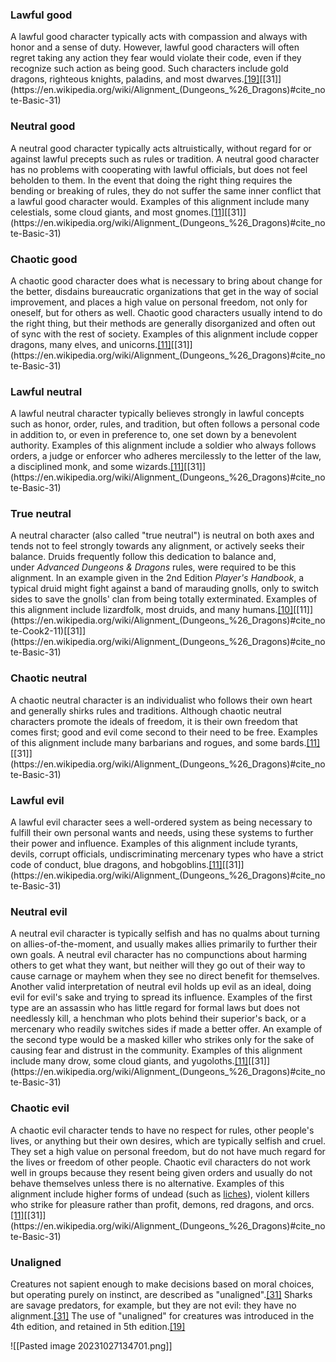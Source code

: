 ### Lawful good

A lawful good character typically acts with compassion and always with honor and a sense of duty. However, lawful good characters will often regret taking any action they fear would violate their code, even if they recognize such action as being good. Such characters include gold dragons, righteous knights, paladins, and most dwarves.[[19]](https://en.wikipedia.org/wiki/Alignment_(Dungeons_%26_Dragons)#cite_note-Mearls-19)[[31]](https://en.wikipedia.org/wiki/Alignment_(Dungeons_%26_Dragons)#cite_note-Basic-31)

### Neutral good

A neutral good character typically acts altruistically, without regard for or against lawful precepts such as rules or tradition. A neutral good character has no problems with cooperating with lawful officials, but does not feel beholden to them. In the event that doing the right thing requires the bending or breaking of rules, they do not suffer the same inner conflict that a lawful good character would. Examples of this alignment include many celestials, some cloud giants, and most gnomes.[[11]](https://en.wikipedia.org/wiki/Alignment_(Dungeons_%26_Dragons)#cite_note-Cook2-11)[[31]](https://en.wikipedia.org/wiki/Alignment_(Dungeons_%26_Dragons)#cite_note-Basic-31)

### Chaotic good

A chaotic good character does what is necessary to bring about change for the better, disdains bureaucratic organizations that get in the way of social improvement, and places a high value on personal freedom, not only for oneself, but for others as well. Chaotic good characters usually intend to do the right thing, but their methods are generally disorganized and often out of sync with the rest of society. Examples of this alignment include copper dragons, many elves, and unicorns.[[11]](https://en.wikipedia.org/wiki/Alignment_(Dungeons_%26_Dragons)#cite_note-Cook2-11)[[31]](https://en.wikipedia.org/wiki/Alignment_(Dungeons_%26_Dragons)#cite_note-Basic-31)

### Lawful neutral

A lawful neutral character typically believes strongly in lawful concepts such as honor, order, rules, and tradition, but often follows a personal code in addition to, or even in preference to, one set down by a benevolent authority. Examples of this alignment include a soldier who always follows orders, a judge or enforcer who adheres mercilessly to the letter of the law, a disciplined monk, and some wizards.[[11]](https://en.wikipedia.org/wiki/Alignment_(Dungeons_%26_Dragons)#cite_note-Cook2-11)[[31]](https://en.wikipedia.org/wiki/Alignment_(Dungeons_%26_Dragons)#cite_note-Basic-31)

### True neutral

A neutral character (also called "true neutral") is neutral on both axes and tends not to feel strongly towards any alignment, or actively seeks their balance. Druids frequently follow this dedication to balance and, under _Advanced Dungeons & Dragons_ rules, were required to be this alignment. In an example given in the 2nd Edition _Player's Handbook_, a typical druid might fight against a band of marauding gnolls, only to switch sides to save the gnolls' clan from being totally exterminated. Examples of this alignment include lizardfolk, most druids, and many humans.[[10]](https://en.wikipedia.org/wiki/Alignment_(Dungeons_%26_Dragons)#cite_note-Cook1-10)[[11]](https://en.wikipedia.org/wiki/Alignment_(Dungeons_%26_Dragons)#cite_note-Cook2-11)[[31]](https://en.wikipedia.org/wiki/Alignment_(Dungeons_%26_Dragons)#cite_note-Basic-31)

### Chaotic neutral

A chaotic neutral character is an individualist who follows their own heart and generally shirks rules and traditions. Although chaotic neutral characters promote the ideals of freedom, it is their own freedom that comes first; good and evil come second to their need to be free. Examples of this alignment include many barbarians and rogues, and some bards.[[11]](https://en.wikipedia.org/wiki/Alignment_(Dungeons_%26_Dragons)#cite_note-Cook2-11)[[31]](https://en.wikipedia.org/wiki/Alignment_(Dungeons_%26_Dragons)#cite_note-Basic-31)

### Lawful evil

A lawful evil character sees a well-ordered system as being necessary to fulfill their own personal wants and needs, using these systems to further their power and influence. Examples of this alignment include tyrants, devils, corrupt officials, undiscriminating mercenary types who have a strict code of conduct, blue dragons, and hobgoblins.[[11]](https://en.wikipedia.org/wiki/Alignment_(Dungeons_%26_Dragons)#cite_note-Cook2-11)[[31]](https://en.wikipedia.org/wiki/Alignment_(Dungeons_%26_Dragons)#cite_note-Basic-31)

### Neutral evil

A neutral evil character is typically selfish and has no qualms about turning on allies-of-the-moment, and usually makes allies primarily to further their own goals. A neutral evil character has no compunctions about harming others to get what they want, but neither will they go out of their way to cause carnage or mayhem when they see no direct benefit for themselves. Another valid interpretation of neutral evil holds up evil as an ideal, doing evil for evil's sake and trying to spread its influence. Examples of the first type are an assassin who has little regard for formal laws but does not needlessly kill, a henchman who plots behind their superior's back, or a mercenary who readily switches sides if made a better offer. An example of the second type would be a masked killer who strikes only for the sake of causing fear and distrust in the community. Examples of this alignment include many drow, some cloud giants, and yugoloths.[[11]](https://en.wikipedia.org/wiki/Alignment_(Dungeons_%26_Dragons)#cite_note-Cook2-11)[[31]](https://en.wikipedia.org/wiki/Alignment_(Dungeons_%26_Dragons)#cite_note-Basic-31)

### Chaotic evil

A chaotic evil character tends to have no respect for rules, other people's lives, or anything but their own desires, which are typically selfish and cruel. They set a high value on personal freedom, but do not have much regard for the lives or freedom of other people. Chaotic evil characters do not work well in groups because they resent being given orders and usually do not behave themselves unless there is no alternative. Examples of this alignment include higher forms of undead (such as [liches](https://en.wikipedia.org/wiki/Lich_(Dungeons_%26_Dragons) "Lich (Dungeons & Dragons)")), violent killers who strike for pleasure rather than profit, demons, red dragons, and orcs.[[11]](https://en.wikipedia.org/wiki/Alignment_(Dungeons_%26_Dragons)#cite_note-Cook2-11)[[31]](https://en.wikipedia.org/wiki/Alignment_(Dungeons_%26_Dragons)#cite_note-Basic-31)

### Unaligned

Creatures not sapient enough to make decisions based on moral choices, but operating purely on instinct, are described as "unaligned".[[31]](https://en.wikipedia.org/wiki/Alignment_(Dungeons_%26_Dragons)#cite_note-Basic-31) Sharks are savage predators, for example, but they are not evil: they have no alignment.[[31]](https://en.wikipedia.org/wiki/Alignment_(Dungeons_%26_Dragons)#cite_note-Basic-31) The use of "unaligned" for creatures was introduced in the 4th edition, and retained in 5th edition.[[19]](https://en.wikipedia.org/wiki/Alignment_(Dungeons_%26_Dragons)#cite_note-Mearls-19)

![[Pasted image 20231027134701.png]]